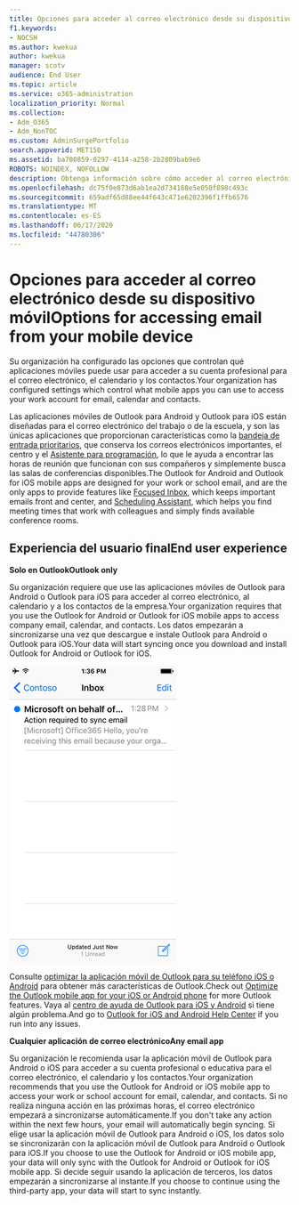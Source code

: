 ```yaml
---
title: Opciones para acceder al correo electrónico desde su dispositivo móvil
f1.keywords:
- NOCSH
ms.author: kwekua
author: kwekua
manager: scotv
audience: End User
ms.topic: article
ms.service: o365-administration
localization_priority: Normal
ms.collection:
- Adm_O365
- Adm_NonTOC
ms.custom: AdminSurgePortfolio
search.appverid: MET150
ms.assetid: ba780859-0297-4114-a258-2b2809bab9e6
ROBOTS: NOINDEX, NOFOLLOW
description: Obtenga información sobre cómo acceder al correo electrónico desde su dispositivo móvil.
ms.openlocfilehash: dc75f0e873d6ab1ea2d734188e5e050f898c493c
ms.sourcegitcommit: 659adf65d88ee44f643c471e6202396f1ffb6576
ms.translationtype: MT
ms.contentlocale: es-ES
ms.lasthandoff: 06/17/2020
ms.locfileid: "44780306"
---
```

# <a name="options-for-accessing-email-from-your-mobile-device"></a><span data-ttu-id="70b66-103">Opciones para acceder al correo electrónico desde su dispositivo móvil</span><span class="sxs-lookup"><span data-stu-id="70b66-103">Options for accessing email from your mobile device</span></span>

<span data-ttu-id="70b66-104">Su organización ha configurado las opciones que controlan qué aplicaciones móviles puede usar para acceder a su cuenta profesional para el correo electrónico, el calendario y los contactos.</span><span class="sxs-lookup"><span data-stu-id="70b66-104">Your organization has configured settings which control what mobile apps you can use to access your work account for email, calendar and contacts.</span></span>
  
<span data-ttu-id="70b66-105">Las aplicaciones móviles de Outlook para Android y Outlook para iOS están diseñadas para el correo electrónico del trabajo o de la escuela, y son las únicas aplicaciones que proporcionan características como la [bandeja de entrada prioritarios](https://support.microsoft.com/office/f445ad7f-02f4-4294-a82e-71d8964e3978), que conserva los correos electrónicos importantes, el centro y el [Asistente para programación](https://www.microsoft.com/?ref=go), lo que le ayuda a encontrar las horas de reunión que funcionan con sus compañeros y simplemente busca las salas de conferencias disponibles.</span><span class="sxs-lookup"><span data-stu-id="70b66-105">The Outlook for Android and Outlook for iOS mobile apps are designed for your work or school email, and are the only apps to provide features like [Focused Inbox](https://support.microsoft.com/office/f445ad7f-02f4-4294-a82e-71d8964e3978), which keeps important emails front and center, and [Scheduling Assistant](https://www.microsoft.com/?ref=go), which helps you find meeting times that work with colleagues and simply finds available conference rooms.</span></span>
  
## <a name="end-user-experience"></a><span data-ttu-id="70b66-106">Experiencia del usuario final</span><span class="sxs-lookup"><span data-stu-id="70b66-106">End user experience</span></span>

 <span data-ttu-id="70b66-107">**Solo en Outlook**</span><span class="sxs-lookup"><span data-stu-id="70b66-107">**Outlook only**</span></span>
  
<span data-ttu-id="70b66-108">Su organización requiere que use las aplicaciones móviles de Outlook para Android o Outlook para iOS para acceder al correo electrónico, al calendario y a los contactos de la empresa.</span><span class="sxs-lookup"><span data-stu-id="70b66-108">Your organization requires that you use the Outlook for Android or Outlook for iOS mobile apps to access company email, calendar, and contacts.</span></span> <span data-ttu-id="70b66-109">Los datos empezarán a sincronizarse una vez que descargue e instale Outlook para Android o Outlook para iOS.</span><span class="sxs-lookup"><span data-stu-id="70b66-109">Your data will start syncing once you download and install Outlook for Android or Outlook for iOS.</span></span>
  
![Ejemplo de correo electrónico para usar Outlook para sincronizar correo electrónico](../../media/798d942a-4181-4dcb-8039-cd9f2edd9723.png)
  
<span data-ttu-id="70b66-111">Consulte [optimizar la aplicación móvil de Outlook para su teléfono iOS o Android](https://support.microsoft.com/office/de075b19-b73c-4d8a-841b-459982c7e890) para obtener más características de Outlook.</span><span class="sxs-lookup"><span data-stu-id="70b66-111">Check out [Optimize the Outlook mobile app for your iOS or Android phone](https://support.microsoft.com/office/de075b19-b73c-4d8a-841b-459982c7e890) for more Outlook features.</span></span> <span data-ttu-id="70b66-112">Vaya al [centro de ayuda de Outlook para iOS y Android](https://support.microsoft.com/office/cd84214e-a5ac-4e95-9ea3-e07f78d0cde6) si tiene algún problema.</span><span class="sxs-lookup"><span data-stu-id="70b66-112">And go to [Outlook for iOS and Android Help Center](https://support.microsoft.com/office/cd84214e-a5ac-4e95-9ea3-e07f78d0cde6) if you run into any issues.</span></span> 
  
 <span data-ttu-id="70b66-113">**Cualquier aplicación de correo electrónico**</span><span class="sxs-lookup"><span data-stu-id="70b66-113">**Any email app**</span></span>
  
<span data-ttu-id="70b66-114">Su organización le recomienda usar la aplicación móvil de Outlook para Android o iOS para acceder a su cuenta profesional o educativa para el correo electrónico, el calendario y los contactos.</span><span class="sxs-lookup"><span data-stu-id="70b66-114">Your organization recommends that you use the Outlook for Android or iOS mobile app to access your work or school account for email, calendar, and contacts.</span></span> <span data-ttu-id="70b66-115">Si no realiza ninguna acción en las próximas horas, el correo electrónico empezará a sincronizarse automáticamente.</span><span class="sxs-lookup"><span data-stu-id="70b66-115">If you don't take any action within the next few hours, your email will automatically begin syncing.</span></span> <span data-ttu-id="70b66-116">Si elige usar la aplicación móvil de Outlook para Android o iOS, los datos solo se sincronizarán con la aplicación móvil de Outlook para Android o Outlook para iOS.</span><span class="sxs-lookup"><span data-stu-id="70b66-116">If you choose to use the Outlook for Android or iOS mobile app, your data will only sync with the Outlook for Android or Outlook for iOS mobile app.</span></span> <span data-ttu-id="70b66-117">Si decide seguir usando la aplicación de terceros, los datos empezarán a sincronizarse al instante.</span><span class="sxs-lookup"><span data-stu-id="70b66-117">If you choose to continue using the third-party app, your data will start to sync instantly.</span></span>
  

